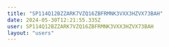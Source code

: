 ```yaml
---
title: "SP114Q12BZZARK7VZQ16ZBFRMNK3VXX3HZVX73BAH"
date: 2024-05-30T12:21:55.335Z
user: SP114Q12BZZARK7VZQ16ZBFRMNK3VXX3HZVX73BAH
layout: "users"
---
```

    